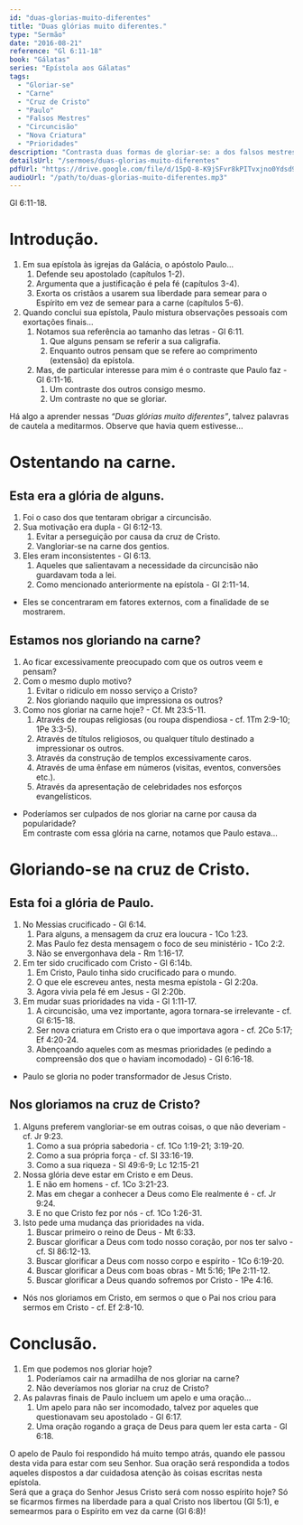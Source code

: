 ```yaml
---
id: "duas-glorias-muito-diferentes"
title: "Duas glórias muito diferentes."
type: "Sermão"
date: "2016-08-21"
reference: "Gl 6:11-18"
book: "Gálatas"
series: "Epístola aos Gálatas"
tags:
  - "Gloriar-se"
  - "Carne"
  - "Cruz de Cristo"
  - "Paulo"
  - "Falsos Mestres"
  - "Circuncisão"
  - "Nova Criatura"
  - "Prioridades"
description: "Contrasta duas formas de gloriar-se: a dos falsos mestres, que se gloriavam na carne (aparências externas como a circuncisão), e a do apóstolo Paulo, que se gloriava unicamente na cruz de Cristo e no poder transformador do Evangelho."
detailsUrl: "/sermoes/duas-glorias-muito-diferentes"
pdfUrl: "https://drive.google.com/file/d/15pQ-8-K9jSFvr8kPITvxjno0Ydsd9Y24/view?usp=drive_link"
audioUrl: "/path/to/duas-glorias-muito-diferentes.mp3"
---
```

Gl 6:11-18.

# Introdução.

1. Em sua epístola às igrejas da Galácia, o apóstolo Paulo...  
   1. Defende seu apostolado (capítulos 1-2).  
   2. Argumenta que a justificação é pela fé (capítulos 3-4).  
   3. Exorta os cristãos a usarem sua liberdade para semear para o Espírito em vez de semear para a carne (capítulos 5-6).  
2. Quando conclui sua epístola, Paulo mistura observações pessoais com exortações finais...  
   1. Notamos sua referência ao tamanho das letras - Gl 6:11.  
      1) Que alguns pensam se referir a sua caligrafia.  
      2) Enquanto outros pensam que se refere ao comprimento (extensão) da epístola.  
   2. Mas, de particular interesse para mim é o contraste que Paulo faz - Gl 6:11-16.  
      1) Um contraste dos outros consigo mesmo.  
      2) Um contraste no que se gloriar.

Há algo a aprender nessas *“Duas glórias muito diferentes”*, talvez palavras de cautela a meditarmos. Observe que havia quem estivesse...

# Ostentando na carne.

## Esta era a glória de alguns.

1. Foi o caso dos que tentaram obrigar a circuncisão.  
2. Sua motivação era dupla - Gl 6:12-13.  
    1. Evitar a perseguição por causa da cruz de Cristo.  
    2. Vangloriar-se na carne dos gentios.  
3. Eles eram inconsistentes - Gl 6:13.  
    1. Aqueles que salientavam a necessidade da circuncisão não guardavam toda a lei.  
    2. Como mencionado anteriormente na epístola - Gl 2:11-14.

- Eles se concentraram em fatores externos, com a finalidade de se mostrarem.

## Estamos nos gloriando na carne?

1. Ao ficar excessivamente preocupado com que os outros veem e pensam?  
2. Com o mesmo duplo motivo?  
    1. Evitar o ridículo em nosso serviço a Cristo?  
    2. Nos gloriando naquilo que impressiona os outros?  
3. Como nos gloriar na carne hoje? - Cf. Mt 23:5-11.  
    1. Através de roupas religiosas (ou roupa dispendiosa - cf. 1Tm 2:9-10; 1Pe 3:3-5).  
    2. Através de títulos religiosos, ou qualquer título destinado a impressionar os outros.  
    3. Através da construção de templos excessivamente caros.  
    4. Através de uma ênfase em números (visitas, eventos, conversões etc.).  
    5. Através da apresentação de celebridades nos esforços evangelísticos.

- Poderíamos ser culpados de nos gloriar na carne por causa da popularidade?  
Em contraste com essa glória na carne, notamos que Paulo estava...

# Gloriando-se na cruz de Cristo.

## Esta foi a glória de Paulo.

1. No Messias crucificado - Gl 6:14.  
    1. Para alguns, a mensagem da cruz era loucura - 1Co 1:23.  
    2. Mas Paulo fez desta mensagem o foco de seu ministério - 1Co 2:2.  
    3. Não se envergonhava dela - Rm 1:16-17.  
2. Em ter sido crucificado com Cristo - Gl 6:14b.  
    1. Em Cristo, Paulo tinha sido crucificado para o mundo.  
    2. O que ele escreveu antes, nesta mesma epístola - Gl 2:20a.  
    3. Agora vivia pela fé em Jesus - Gl 2:20b.  
3. Em mudar suas prioridades na vida - Gl 1:11-17.  
    1. A circuncisão, uma vez importante, agora tornara-se irrelevante - cf. Gl 6:15-18.  
    2. Ser nova criatura em Cristo era o que importava agora - cf. 2Co 5:17; Ef 4:20-24.  
    3. Abençoando aqueles com as mesmas prioridades (e pedindo a compreensão dos que o haviam incomodado) - Gl 6:16-18.

- Paulo se gloria no poder transformador de Jesus Cristo.

## Nos gloriamos na cruz de Cristo?

1. Alguns preferem vangloriar-se em outras coisas, o que não deveriam - cf. Jr 9:23.  
    1. Como a sua própria sabedoria - cf. 1Co 1:19-21; 3:19-20.  
    2. Como a sua própria força - cf. Sl 33:16-19.  
    3. Como a sua riqueza - Sl 49:6-9; Lc 12:15-21  
2. Nossa glória deve estar em Cristo e em Deus.  
    1. E não em homens - cf. 1Co 3:21-23.  
    2. Mas em chegar a conhecer a Deus como Ele realmente é - cf. Jr 9:24.  
    3. E no que Cristo fez por nós - cf. 1Co 1:26-31.  
3. Isto pede uma mudança das prioridades na vida.  
    1. Buscar primeiro o reino de Deus - Mt 6:33.  
    2. Buscar glorificar a Deus com todo nosso coração, por nos ter salvo - cf. Sl 86:12-13.  
    3. Buscar glorificar a Deus com nosso corpo e espírito - 1Co 6:19-20.  
    4. Buscar glorificar a Deus com boas obras - Mt 5:16; 1Pe 2:11-12.  
    5. Buscar glorificar a Deus quando sofremos por Cristo - 1Pe 4:16.

- Nós nos gloriamos em Cristo, em sermos o que o Pai nos criou para sermos em Cristo - cf. Ef 2:8-10.

# Conclusão.

1. Em que podemos nos gloriar hoje?  
   1. Poderíamos cair na armadilha de nos gloriar na carne?  
   2. Não deveríamos nos gloriar na cruz de Cristo?  
2. As palavras finais de Paulo incluem um apelo e uma oração...  
   1. Um apelo para não ser incomodado, talvez por aqueles que questionavam seu apostolado - Gl 6:17.  
   2. Uma oração rogando a graça de Deus para quem ler esta carta - Gl 6:18.

O apelo de Paulo foi respondido há muito tempo atrás, quando ele passou desta vida para estar com seu Senhor. Sua oração será respondida a todos aqueles dispostos a dar cuidadosa atenção às coisas escritas nesta epístola.  
Será que a graça do Senhor Jesus Cristo será com nosso espírito hoje? Só se ficarmos firmes na liberdade para a qual Cristo nos libertou (Gl 5:1), e semearmos para o Espírito em vez da carne (Gl 6:8)!
